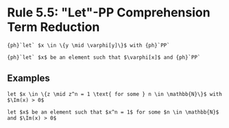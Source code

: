 Rule 5.5: "Let"-PP Comprehension Term Reduction
===============================================


```{rewrite-rule}
{ph}`let` $x \in \{y \mid \varphi[y]\}$ with {ph}`PP`

{ph}`let` $x$ be an element such that $\varphi[x]$ and {ph}`PP`
```


Examples
--------

```{rewrite-rule}
let $x \in \{z \mid z^n = 1 \text{ for some } n \in \mathbb{N}\}$ with $\Im(x) > 0$

let $x$ be an element such that $x^n = 1$ for some $n \in \mathbb{N}$ and $\Im(x) > 0$
```
